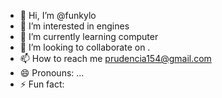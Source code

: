 - 👋 Hi, I’m @funkylo
- 👀 I’m interested in engines 
- 🌱 I’m currently learning computer 
- 💞️ I’m looking to collaborate on .
- 📫 How to reach me prudencia154@gmail.com 
- 😄 Pronouns: ...
- ⚡ Fun fact:   

<!---
Funkylo/Funkylo is a ✨ special ✨ repository because its `README.md` (this file) appears on your GitHub profile.
You can click the Preview link to take a look at your changes.
--->
